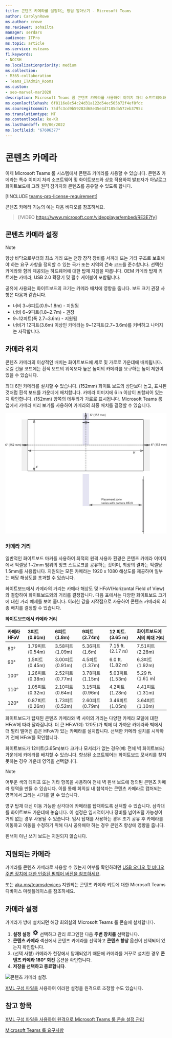 ```yaml
---
title: 콘텐츠 카메라를 설정하는 방법 알아보기 - Microsoft Teams
author: CarolynRowe
ms.author: crowe
ms.reviewer: sohailta
manager: serdars
audience: ITPro
ms.topic: article
ms.service: msteams
f1.keywords:
- NOCSH
ms.localizationpriority: medium
ms.collection:
- M365-collaboration
- Teams_ITAdmin_Rooms
ms.custom:
- seo-marvel-mar2020
description: Microsoft Teams 룸 콘텐츠 카메라를 사용하여 이미지 처리 소프트웨어와 상호 작용하여 발표자가 아날로그 화이트보드에 그릴 수 있습니다.
ms.openlocfilehash: 6f8116e8c54c24d31a122d54ec505b72f4ef8fdc
ms.sourcegitcommit: 75dfc3cd9b59282d68e35e4d7185da572eb3795c
ms.translationtype: MT
ms.contentlocale: ko-KR
ms.lasthandoff: 09/06/2022
ms.locfileid: "67606377"
---
```

# <a name="content-cameras"></a>콘텐츠 카메라

이제 Microsoft Teams 룸 시스템에서 콘텐츠 카메라를 사용할 수 있습니다. 콘텐츠 카메라는 특수 이미지 처리 소프트웨어 및 화이트보드와 상호 작용하여 발표자가 아날로그 화이트보드에 그려 원격 참가자와 콘텐츠를 공유할 수 있도록 합니다.

[!INCLUDE [teams-pro-license-requirement](../includes/teams-pro-license-requirement.md)]

콘텐츠 카메라 기능의 예는 다음 비디오를 참조하세요.

> [!VIDEO https://www.microsoft.com/videoplayer/embed/RE3E7fy]

## <a name="set-up-a-content-camera"></a>콘텐츠 카메라 설정

> [!NOTE]
> 항상 바닥으로부터의 최소 거리 또는 천장 장착 장비를 서까래 또는 기타 구조로 보호해야 하는 요구 사항을 정의할 수 있는 국가 또는 지역의 건축 코드를 준수합니다. 선택한 카메라와 함께 제공되는 하드웨어에 대한 탑재 지침을 따릅니다. OEM 카메라 탑재 키트에는 카메라, USB 2.0 확장기 및 필수 케이블이 포함됩니다.

공유에 사용되는 화이트보드의 크기는 카메라 배치에 영향을 줍니다. 보드 크기 권장 사항은 다음과 같습니다.

- 너비 3~6피트(0.9~1.8m) - 지원됨
- 너비 6~9피트(1.8~2.7m) - 권장
- 9~12피트(폭 2.7~3.6m) - 지원됨
- 너비가 12피트(3.6m) 이상인 카메라는 9~12피트(2.7~3.6m)를 커버하고 나머지는 자작합니다.

## <a name="camera-location"></a>카메라 위치

콘텐츠 카메라의 이상적인 배치는 화이트보드에 세로 및 가로로 가운데에 배치됩니다. 로컬 건물 코드에는 흰색 보드의 위쪽보다 높은 높이의 카메라를 요구하는 높이 제한이 있을 수 있습니다.

최대 6인 카메라를 설치할 수 있습니다. (152mm) 화이트 보드의 상단보다 높고, 표시된 것처럼 흰색 보드를 가운데에 배치합니다. 카메라 이미지에 6 in 이상이 포함되어 있는지 확인합니다. (152mm) 양쪽의 테두리가 가로로 표시됩니다. Microsoft Teams 룸 앱에서 카메라 미리 보기를 사용하여 카메라의 최종 배치를 결정할 수 있습니다.

![콘텐츠 카메라 배치 다이어그램.](../media/Magic-whiteboard.png)

### <a name="camera-distances"></a>카메라 거리

일반적인 화이트보드 마커를 사용하여 최적의 원격 사용자 환경은 콘텐츠 카메라 이미지에서 픽셀당 1~2mm 범위의 잉크 스트로크를 공유하는 것이며, 최상의 결과는 픽셀당 1.5mm를 사용합니다. 지원되는 모든 카메라는 1920 x 1080 해상도를 제공하며 일부는 해당 해상도를 초과할 수 있습니다.

화이트보드에서 카메라의 거리는 카메라 해상도 및 HFoV(Horizontal Field of View)와 결합하여 화이트보드와의 거리를 결정합니다. 다음 표에서는 다양한 화이트보드 크기에 대한 거리 예제를 보여 줍니다. 이러한 값을 시작점으로 사용하여 콘텐츠 카메라의 최종 배치를 결정할 수 있습니다.

**화이트보드에서 카메라 거리**

| 카메라 HFoV |3피트(0.91m)     | 6피트(1.8m)    | 9피트(2.74m)        |12 피트.  (3.65 m)         | 화이트보드에서의 최대 거리  |
|:---         |:---               |:---                |:---                 |:---             | :--- |
| 80°         | 1.79피트(0.54m) | 3.58피트(1.09m)  | 5.36피트(1.6m)    |7.15 ft. (2.17 m) |7.51피트(2.28m) |
| 90°         | 1.5피트(0.45m) | 3.00피트(0.91m)   | 4.5피트(1.37m)    |6.0 ft. (1.82 m)    |6.3피트(1.92m) |
| 100°        | 1.26피트(0.38m)| 2.52피트(0.77m)   | 3.78피트(1.15m)   |5.03피트(1.53m)   |5.29 ft. (1.61 m) |
| 110°        | 1.05피트(0.32m)| 2.10피트(0.64m)   | 3.15피트(0.96m)   |4.2피트(1.28m)    |4.41피트(1.31m) |
| 120°        | 0.87피트(0.26m)| 1.73피트(0.52m)   | 2.60피트(0.79m)   |3.46피트(1.05m)   |3.64피트(1.10m) |
             

화이트보드가 탑재된 콘텐츠 카메라와 벽 사이의 거리는 다양한 카메라 모델에 대한 HFoV에 따라 달라집니다. 더 큰 HFoV(예: 120도)가 벽에 더 가까운 카메라와 벽에서 더 멀리 떨어진 좁은 HFoV가 있는 카메라를 설치합니다. 선택한 카메라 설치를 시작하기 전에 HFoV를 확인합니다.

화이트보드가 12피트(3.65m)보다 크거나 모서리가 없는 경우(예: 전체 벽 화이트보드) 가운데에 카메라를 배치할 수 있습니다. 향상된 소프트웨어는 화이트보드 모서리를 찾지 못하는 경우 가운데 영역을 선택합니다.

> [!NOTE]
> 어두운 색의 테이프 또는 기타 항목을 사용하여 전체 벽 흰색 보드에 정의된 콘텐츠 카메라 영역을 만들 수 있습니다. 이를 통해 회의실 내 참석자는 콘텐츠 카메라로 캡처되는 영역에서 그리는 시기를 알 수 있습니다.
>
> 영구 탑재 대신 이동 가능한 삼각대에 카메라를 탑재하도록 선택할 수 있습니다. 삼각대를 화이트보드 가운데에 놓습니다. 이 설정은 임시적이거나 장비를 넘어뜨릴 가능성이 거의 없는 경우 사용될 수 있습니다. 임시 탑재를 사용하는 경우 초기 공유 후 카메라를 이동하고 이동을 수정하기 위해 다시 공유해야 하는 경우 콘텐츠 향상에 영향을 줍니다.
>
> 흰색이 아닌 쓰기 보드는 지원되지 않습니다.

## <a name="supported-cameras"></a>지원되는 카메라

카메라를 콘텐츠 카메라로 사용할 수 있는지 여부를 확인하려면 [USB 오디오 및 비디오 주변 장치에 대한 인증된 펌웨어 버전을 참조하세요](requirements.md#certified-firmware-versions-for-usb-audio-and-video-peripherals).

또는 [aka.ms/teamsdevices](https://aka.ms/teamsdevices) 지원되는 콘텐츠 카메라 키트에 대한 Microsoft Teams 디바이스 마켓플레이스를 참조하세요.

## <a name="camera-settings"></a>카메라 설정

카메라가 방에 설치되면 해당 회의실의 Microsoft Teams 룸 콘솔에 설치합니다.

1. **설정 설정** ![아이콘을](../media/70f1b43f-16d6-4172-9139-71d845c4ed5c.png) 선택하고 관리 로그인한 다음 **주변 장치를** 선택합니다.
2. **콘텐츠 카메라** 섹션에서 콘텐츠 카메라를 선택하고 **콘텐츠 향상** 옵션이 선택되어 있는지 확인합니다.
3. (선택 사항) 카메라가 천장에서 탑재되었기 때문에 카메라를 거꾸로 설치한 경우 **콘텐츠 카메라 180° 회전** 옵션을 확인합니다.
4. **저장을 선택하고 종료합니다**.

![콘텐츠 카메라 설정.](../media/content-camera1.png)

[XML 구성 파일을](xml-config-file.md) 사용하여 이러한 설정을 원격으로 조정할 수도 있습니다.

## <a name="see-also"></a>참고 항목

[XML 구성 파일을 사용하여 원격으로 Microsoft Teams 룸 콘솔 설정 관리](xml-config-file.md)

[Microsoft Teams 룸 요구사항](requirements.md)


